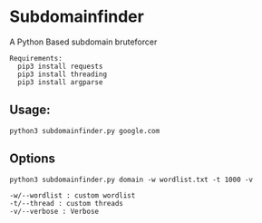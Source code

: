 # Subdomainfinder
A Python Based subdomain bruteforcer
```
Requirements:
  pip3 install requests
  pip3 install threading
  pip3 install argparse
```


## Usage:
```
python3 subdomainfinder.py google.com
```

## Options
```
python3 subdomainfinder.py domain -w wordlist.txt -t 1000 -v

-w/--wordlist : custom wordlist
-t/--thread : custom threads
-v/--verbose : Verbose
```

